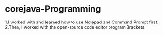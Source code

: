 # corejava-Programming
1.I worked with and learned how to use Notepad and Command Prompt first. 
2.Then, I worked with the open-source code editor program Brackets.


